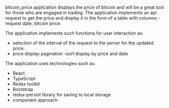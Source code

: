 bitcoin_price application displays the price of bitcoin and will be a great tool for those who are engaged in trading. The application implements an api request to get the price and display it in the form of a table with columns - request date, bitcoin price.

The application implements such functions for user interaction as:
- selection of the interval of the request to the server for the updated price.
- price display pagination
-sort display by price and date

The application uses technologies such as:
- React
- TypeScript
- Redax toolkit
- Bootstrap
- redux-persist library for saving to local storage
- component approach